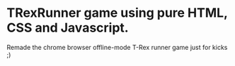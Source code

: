 # TRexRunner game using pure HTML, CSS and Javascript.
Remade the chrome browser offline-mode T-Rex runner game just for kicks ;)
